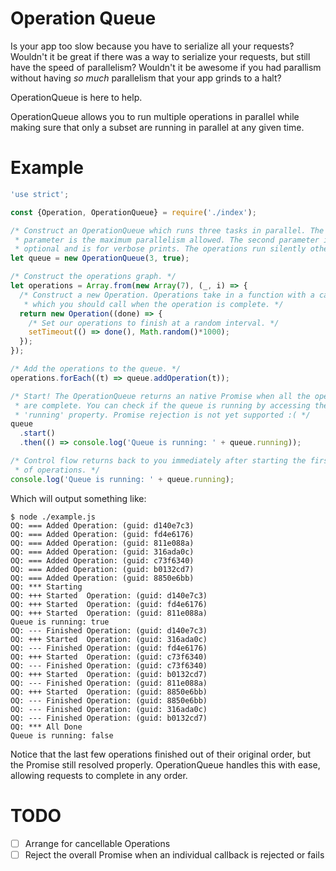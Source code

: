 # Operation Queue
Is your app too slow because you have to serialize all your requests? Wouldn't
it be great if there was a way to serialize your requests, but still have the
speed of parallelism? Wouldn't it be awesome if you had parallism without having
*so much* parallelism that your app grinds to a halt?

OperationQueue is here to help.

OperationQueue allows you to run multiple operations in parallel while making
sure that only a subset are running in parallel at any given time.

# Example
```javascript
'use strict';

const {Operation, OperationQueue} = require('./index');

/* Construct an OperationQueue which runs three tasks in parallel. The first
 * parameter is the maximum parallelism allowed. The second parameter is
 * optional and is for verbose prints. The operations run silently otherwise. */
let queue = new OperationQueue(3, true);

/* Construct the operations graph. */
let operations = Array.from(new Array(7), (_, i) => {
  /* Construct a new Operation. Operations take in a function with a callback
   * which you should call when the operation is complete. */
  return new Operation((done) => {
    /* Set our operations to finish at a random interval. */
    setTimeout(() => done(), Math.random()*1000);
  });
});

/* Add the operations to the queue. */
operations.forEach((t) => queue.addOperation(t));

/* Start! The OperationQueue returns an native Promise when all the operations
 * are complete. You can check if the queue is running by accessing the
 * 'running' property. Promise rejection is not yet supported :( */
queue
  .start()
  .then(() => console.log('Queue is running: ' + queue.running));

/* Control flow returns back to you immediately after starting the first batch
 * of operations. */
console.log('Queue is running: ' + queue.running);
```

Which will output something like:
```
$ node ./example.js
OQ: === Added Operation: (guid: d140e7c3)
OQ: === Added Operation: (guid: fd4e6176)
OQ: === Added Operation: (guid: 811e088a)
OQ: === Added Operation: (guid: 316ada0c)
OQ: === Added Operation: (guid: c73f6340)
OQ: === Added Operation: (guid: b0132cd7)
OQ: === Added Operation: (guid: 8850e6bb)
OQ: *** Starting
OQ: +++ Started  Operation: (guid: d140e7c3)
OQ: +++ Started  Operation: (guid: fd4e6176)
OQ: +++ Started  Operation: (guid: 811e088a)
Queue is running: true
OQ: --- Finished Operation: (guid: d140e7c3)
OQ: +++ Started  Operation: (guid: 316ada0c)
OQ: --- Finished Operation: (guid: fd4e6176)
OQ: +++ Started  Operation: (guid: c73f6340)
OQ: --- Finished Operation: (guid: c73f6340)
OQ: +++ Started  Operation: (guid: b0132cd7)
OQ: --- Finished Operation: (guid: 811e088a)
OQ: +++ Started  Operation: (guid: 8850e6bb)
OQ: --- Finished Operation: (guid: 8850e6bb)
OQ: --- Finished Operation: (guid: 316ada0c)
OQ: --- Finished Operation: (guid: b0132cd7)
OQ: *** All Done
Queue is running: false
```

Notice that the last few operations finished out of their original order, but
the Promise still resolved properly. OperationQueue handles this with ease,
allowing requests to complete in any order.

# TODO
- [ ] Arrange for cancellable Operations
- [ ] Reject the overall Promise when an individual callback is rejected or fails
